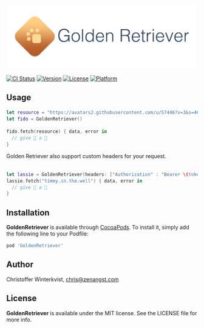 ![GoldenRetriever logo](https://raw.githubusercontent.com/zenangst/GoldenRetriever/master/Images/logo_v4.png)

[![CI Status](http://img.shields.io/travis/zenangst/GoldenRetriever.svg?style=flat)](https://travis-ci.org/zenangst/GoldenRetriever)
[![Version](https://img.shields.io/cocoapods/v/GoldenRetriever.svg?style=flat)](http://cocoadocs.org/docsets/GoldenRetriever)
[![License](https://img.shields.io/cocoapods/l/GoldenRetriever.svg?style=flat)](http://cocoadocs.org/docsets/GoldenRetriever)
[![Platform](https://img.shields.io/cocoapods/p/GoldenRetriever.svg?style=flat)](http://cocoadocs.org/docsets/GoldenRetriever)

## Usage

```swift
let resource = "https://avatars2.githubusercontent.com/u/57446?v=3&s=460"
let fido = GoldenRetriever()

fido.fetch(resource) { data, error in
  // give 🐶 a 🍬
}
```

Golden Retriever also support custom headers for your request.

```swift

let lassie = GoldenRetriever(headers: ["Authorization" : "Bearer \(token)"])
lassie.fetch("timmy.in.the.well") { data, error in
  // give 🐶 a 🍬
}

```

## Installation

**GoldenRetriever** is available through [CocoaPods](http://cocoapods.org). To install
it, simply add the following line to your Podfile:

```ruby
pod 'GoldenRetriever'
```

## Author

Christoffer Winterkvist, chris@zenangst.com

## License

**GoldenRetriever** is available under the MIT license. See the LICENSE file for more info.
